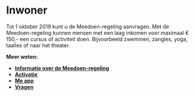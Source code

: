 # Inwoner

Tot 1 oktober 2019 kunt u de Meedoen-regeling aanvragen. Met de Meedoen-regeling kunnen mensen met een laag inkomen voor maximaal € 150,- een cursus of activiteit doen. Bijvoorbeeld zwemmen, zangles, yoga, taalles of naar het theater.

**Meer weten:**
* **[Informatie over de Meedoen-regeling](http://help.forus.io/nijmegen/inwoner/algemeen/)**
* **[Activatie](http://help.forus.io/nijmegen/inwoner/activatie/)**
* **[Me app](http://help.forus.io/nijmegen/inwoner/me/)**
* **[Vragen](http://help.forus.io/nijmegen/inwoner/vragen/)**
